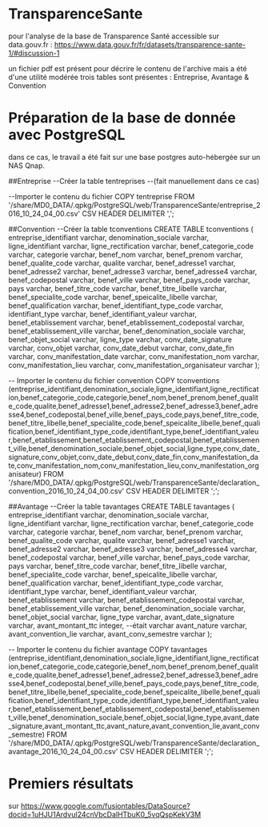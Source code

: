 # TransparenceSante
pour l'analyse de la base de Transparence Santé accessible sur data.gouv.fr : https://www.data.gouv.fr/fr/datasets/transparence-sante-1/#discussion-1

un fichier pdf est présent pour décrire le contenu de l'archive mais a été d'une utilité modérée
trois tables sont présentes : Entreprise, Avantage & Convention

# Préparation de la base de donnée avec PostgreSQL

dans ce cas, le travail a été fait sur une base postgres auto-hébergée sur un NAS Qnap.

##Entreprise
--Créer la table tentreprises
--(fait manuellement dans ce cas)

--Importer le contenu du fichier
COPY tentreprise FROM '/share/MD0_DATA/.qpkg/PostgreSQL/web/TransparenceSante/entreprise_2016_10_24_04_00.csv' CSV HEADER DELIMITER ',';

##Convention
--Créer la table tconventions
CREATE TABLE tconventions (	
entreprise_identifiant	varchar,
denomination_sociale	varchar,
ligne_identifiant	varchar,
ligne_rectification	varchar,
benef_categorie_code	varchar,
categorie	varchar,
benef_nom	varchar,
benef_prenom	varchar,
benef_qualite_code	varchar,
qualite	varchar,
benef_adresse1	varchar,
benef_adresse2	varchar,
benef_adresse3	varchar,
benef_adresse4	varchar,
benef_codepostal	varchar,
benef_ville	varchar,
benef_pays_code	varchar,
pays	varchar,
benef_titre_code	varchar,
benef_titre_libelle	varchar,
benef_specialite_code	varchar,
benef_speicalite_libelle	varchar,
benef_qualification	varchar,
benef_identifiant_type_code	varchar,
identifiant_type	varchar,
benef_identifiant_valeur	varchar,
benef_etablissement	varchar,
benef_etablissement_codepostal	varchar,
benef_etablissement_ville	varchar,
benef_denomination_sociale	varchar,
benef_objet_social	varchar,
ligne_type	varchar,
conv_date_signature	varchar,
conv_objet	varchar,
conv_date_debut	varchar,
conv_date_fin	varchar,
conv_manifestation_date	varchar,
conv_manifestation_nom	varchar,
conv_manifestation_lieu	varchar,
conv_manifestation_organisateur	varchar
);

-- Importer le contenu du fichier convention
COPY tconventions (entreprise_identifiant,denomination_sociale,ligne_identifiant,ligne_rectification,benef_categorie_code,categorie,benef_nom,benef_prenom,benef_qualite_code,qualite,benef_adresse1,benef_adresse2,benef_adresse3,benef_adresse4,benef_codepostal,benef_ville,benef_pays_code,pays,benef_titre_code,benef_titre_libelle,benef_specialite_code,benef_speicalite_libelle,benef_qualification,benef_identifiant_type_code,identifiant_type,benef_identifiant_valeur,benef_etablissement,benef_etablissement_codepostal,benef_etablissement_ville,benef_denomination_sociale,benef_objet_social,ligne_type,conv_date_signature,conv_objet,conv_date_debut,conv_date_fin,conv_manifestation_date,conv_manifestation_nom,conv_manifestation_lieu,conv_manifestation_organisateur) FROM '/share/MD0_DATA/.qpkg/PostgreSQL/web/TransparenceSante/declaration_convention_2016_10_24_04_00.csv' CSV HEADER DELIMITER ';';

##Avantage
--Créer la table tavantages
CREATE TABLE tavantages (	
entreprise_identifiant	varchar,
denomination_sociale	varchar,
ligne_identifiant	varchar,
ligne_rectification	varchar,
benef_categorie_code	varchar,
categorie	varchar,
benef_nom	varchar,
benef_prenom	varchar,
benef_qualite_code	varchar,
qualite	varchar,
benef_adresse1	varchar,
benef_adresse2	varchar,
benef_adresse3	varchar,
benef_adresse4	varchar,
benef_codepostal	varchar,
benef_ville	varchar,
benef_pays_code	varchar,
pays	varchar,
benef_titre_code	varchar,
benef_titre_libelle	varchar,
benef_specialite_code	varchar,
benef_speicalite_libelle	varchar,
benef_qualification	varchar,
benef_identifiant_type_code	varchar,
identifiant_type	varchar,
benef_identifiant_valeur	varchar,
benef_etablissement	varchar,
benef_etablissement_codepostal	varchar,
benef_etablissement_ville	varchar,
benef_denomination_sociale	varchar,
benef_objet_social	varchar,
ligne_type	varchar,
avant_date_signature	varchar,
avant_montant_ttc	integer, --était varchar
avant_nature	varchar,
avant_convention_lie	varchar,
avant_conv_semestre	varchar
);	

-- Importer le contenu du fichier avantage
COPY tavantages (entreprise_identifiant,denomination_sociale,ligne_identifiant,ligne_rectification,benef_categorie_code,categorie,benef_nom,benef_prenom,benef_qualite_code,qualite,benef_adresse1,benef_adresse2,benef_adresse3,benef_adresse4,benef_codepostal,benef_ville,benef_pays_code,pays,benef_titre_code,benef_titre_libelle,benef_specialite_code,benef_speicalite_libelle,benef_qualification,benef_identifiant_type_code,identifiant_type,benef_identifiant_valeur,benef_etablissement,benef_etablissement_codepostal,benef_etablissement_ville,benef_denomination_sociale,benef_objet_social,ligne_type,avant_date_signature,avant_montant_ttc,avant_nature,avant_convention_lie,avant_conv_semestre) FROM '/share/MD0_DATA/.qpkg/PostgreSQL/web/TransparenceSante/declaration_avantage_2016_10_24_04_00.csv' CSV HEADER DELIMITER ';';

# Premiers résultats
sur https://www.google.com/fusiontables/DataSource?docid=1uHJU1ArdvuI24cnVbcDalHTbuK0_5vqQspKekV3M
